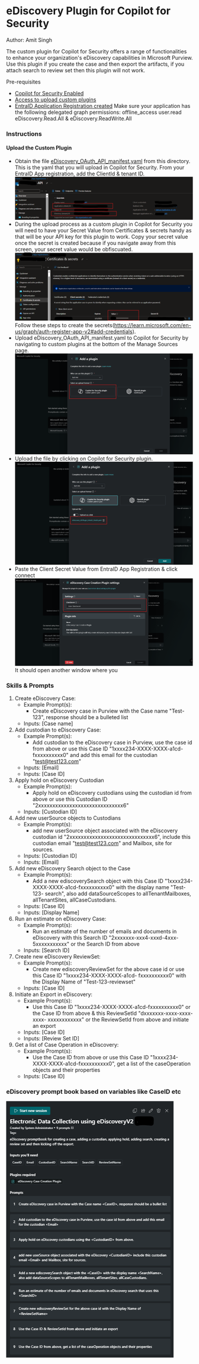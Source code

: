 # eDiscovery Plugin for Copilot for Security
Author: Amit Singh

The custom plugin for Copilot for Security offers a range of functionalities to enhance your organization's eDiscovery capabilities in Microsoft Purview. Use this plugin if you create the case and then export the artifacts, if you attach search to review set then this plugin will not work. 

Pre-requisites

* [Copilot for Security Enabled](https://learn.microsoft.com/en-us/security-copilot/get-started-security-copilot#onboarding-to-microsoft-security-copilot)
* [Access to upload custom plugins](https://learn.microsoft.com/en-us/security-copilot/manage-plugins?tabs=securitycopilotplugin#managing-custom-plugins)
* [EntraID Application Registration created](https://learn.microsoft.com/en-us/graph/auth-register-app-v2#register-an-application) Make sure your application has the following delegated graph permissions: offline_access user.read eDiscovery.Read.All & eDiscovery.ReadWrite.All

### Instructions
#### Upload the Custom Plugin

* Obtain the file [eDiscovery_OAuth_API_manifest.yaml](https://github.com/samitks77/Copilot-For-Security/blob/main/Plugins/Community%20Based%20Plugins/Purview/eDiscovery/eDiscovery_OAuth_API_manifest.yaml) from this directory. This is the yaml that you will upload in Copilot for Security. From your EntraID App registration, add the ClientId & tenant ID. ![alt text](EntraID-ClientID-TenantID.png)
* During the upload process as a custom plugin in Copilot for Security you will need to have your Secret Value from Certificates & secrets handy as that will be your API key for this plugin to work. Copy your secret value once the secret is created because if you navigate away from this screen, your secret value would be obfiscuated. ![alt text](EntraID-SecretValue.png) Follow these steps to create the secrets(https://learn.microsoft.com/en-us/graph/auth-register-app-v2#add-credentials).
* Upload eDiscovery_OAuth_API_manifest.yaml to Copilot for Security by navigating to custom plugins at the bottom of the Manage Sources page. ![alt text](CfS-add-plugin.png)
* Upload the file by clicking on Copilot for Security plugin. ![alt text](CfS-add-plugin-part2.png)
* Paste the Client Secret Value from EntraID App Registration & click connect ![alt text](CfS-Secret.png) It should open another window where you

### Skills & Prompts
1. Create eDiscovery Case: 
   - Example Prompt(s): 
     - Create eDiscovery case in Purview with the Case name "Test-123", response should be a bulleted list
   - Inputs: [Case name]
2. Add custodian to eDiscovery Case: 
   - Example Prompt(s): 
     - Add custodian to the eDiscovery case in Purview, use the case id from above or use this Case ID "1xxxx234-XXXX-XXXX-a1cd- 
       fxxxxxxxxxx0" and add this email for the custodian "test@test123.com" 
   - Inputs: [Email]
   - Inputs: [Case ID]
3. Apply hold on eDiscovery Custodian 
   - Example Prompt(s): 
     - Apply hold on eDiscovery custodians using the custodian id from above or use this Custodian ID "2xxxxxxxxxxxxxxxxxxxxxxxxxxxxxx6" 
   - Inputs: [Custodian ID]
4. Add new userSource objects to Custodians 
   - Example Prompt(s): 
     - add new userSource object associated with the eDiscovery custodian id "2xxxxxxxxxxxxxxxxxxxxxxxxxxxxxx6", include this 
       custodian email "test@test123.com" and Mailbox, site for sources. 
   - Inputs: [Custodian ID]
   - Inputs: [Email]
5. Add new eDiscovery Search object to the Case 
   - Example Prompt(s): 
     - Add a new ediscoverySearch object with this Case ID "1xxxx234-XXXX-XXXX-a1cd-fxxxxxxxxxx0" with the display name "Test-123- 
       search", also add dataSourceScopes to allTenantMailboxes, allTenantSites, allCaseCustodians.
   - Inputs: [Case ID]
   - Inputs: [Display Name]
6. Run an estimate on eDiscovery Case: 
   - Example Prompt(s): 
     - Run an estimate of the number of emails and documents in eDiscovery with this Search ID "2xxxxxxx-xxx4-xxxd-4xxx- 
       5xxxxxxxxxxx" or the Search ID from above
   - Inputs: [Search ID]
7. Create new eDiscovery ReviewSet: 
   - Example Prompt(s): 
     - Create new ediscoveryReviewSet for the above case id or use this Case ID "1xxxx234-XXXX-XXXX-a1cd- 
       fxxxxxxxxxx0" with the Display Name of "Test-123-reviewset"
   - Inputs: [Case ID]
8. Initiate an Export in eDiscovery: 
   - Example Prompt(s): 
     - Use this Case ID "1xxxx234-XXXX-XXXX-a1cd-fxxxxxxxxxx0" or the Case ID from above & this ReviewSetId "dxxxxxxx-xxxx-xxxx-xxxx- 
       xxxxxxxxxxxx" or the ReviewSetId from above and initiate an export
   - Inputs: [Case ID]
   - Inputs: [Review Set ID]
9. Get a list of Case Operation in eDiscovery: 
   - Example Prompt(s): 
     - Use the Case ID from above or use this Case ID "1xxxx234-XXXX-XXXX-a1cd-fxxxxxxxxxx0", get a list of the caseOperation objects 
       and their properties
   - Inputs: [Case ID]

### eDiscovery prompt book based on variables like CaseID etc
![alt text](CfS-Prompt-Sample.png)




